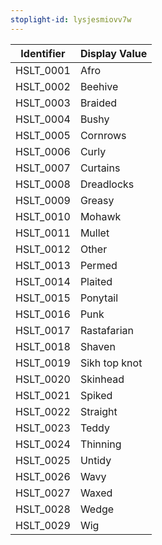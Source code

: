 ```yaml
---
stoplight-id: lysjesmiovv7w
---
```


Identifier  |  Display Value
------------|---------------
HSLT_0001   |  Afro
HSLT_0002   |  Beehive
HSLT_0003   |  Braided
HSLT_0004   |  Bushy
HSLT_0005   |  Cornrows
HSLT_0006   |  Curly
HSLT_0007   |  Curtains
HSLT_0008   |  Dreadlocks
HSLT_0009   |  Greasy
HSLT_0010   |  Mohawk
HSLT_0011   |  Mullet
HSLT_0012   |  Other
HSLT_0013   |  Permed
HSLT_0014   |  Plaited
HSLT_0015   |  Ponytail
HSLT_0016   |  Punk
HSLT_0017   |  Rastafarian
HSLT_0018   |  Shaven
HSLT_0019   |  Sikh top knot
HSLT_0020   |  Skinhead
HSLT_0021   |  Spiked
HSLT_0022   |  Straight
HSLT_0023   |  Teddy
HSLT_0024   |  Thinning
HSLT_0025   |  Untidy
HSLT_0026   |  Wavy
HSLT_0027   |  Waxed
HSLT_0028   |  Wedge
HSLT_0029   |  Wig